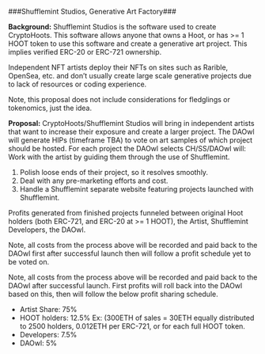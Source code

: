 ###Shufflemint Studios, Generative Art Factory###

**Background:**
Shufflemint Studios is the software used to create CryptoHoots. This software allows anyone that owns a Hoot, or has >= 1 HOOT token to use this software and create a generative art project. This implies verified ERC-20 or ERC-721 ownership.

Independent NFT artists deploy their NFTs on sites such as Rarible, OpenSea, etc. and don’t usually create large scale generative projects due to lack of resources or coding experience. 
 
Note, this proposal does not include considerations for fledglings or tokenomics, just the idea.

**Proposal:**
CryptoHoots/Shufflemint Studios will bring in independent artists that want to increase their exposure and create a larger project. The DAOwl will generate HIPs (timeframe TBA) to vote on art samples of which project should be hosted. For each project the DAOwl selects CH/SS/DAOwl will:
Work with the artist by guiding them through the use of Shufflemint.

1. Polish loose ends of their project, so it resolves smoothly.
2. Deal with any pre-marketing efforts and cost.
3. Handle a Shufflemint separate website featuring projects launched with Shufflemint.

Profits generated from finished projects funneled between original Hoot holders (both ERC-721, and ERC-20 at >= 1 HOOT), the Artist, Shufflemint Developers, the DAOwl. 

Note, all costs from the process above will be recorded and paid back to the DAOwl first after successful launch then will follow a profit schedule yet to be voted on.


Note, all costs from the process above will be recorded and paid back to the DAOwl after successful launch. First profits will roll back into the DAOwl based on this, then will follow the below profit sharing schedule.
- Artist Share: 75% 
- HOOT holders: 12.5% Ex: (300ETH of sales = 30ETH equally distributed to 2500 holders, 0.012ETH per ERC-721, or for each full HOOT token.
- Developers: 7.5%
- DAOwl: 5%
